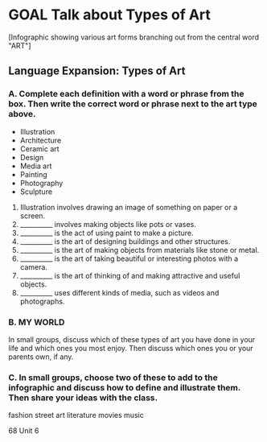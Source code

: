 # GOAL Talk about Types of Art

[Infographic showing various art forms branching out from the central word "ART"]

## Language Expansion: Types of Art

### A. Complete each definition with a word or phrase from the box. Then write the correct word or phrase next to the art type above.

- Illustration
- Architecture
- Ceramic art
- Design
- Media art
- Painting
- Photography
- Sculpture

1. Illustration involves drawing an image of something on paper or a screen.
2. __________ involves making objects like pots or vases.
3. __________ is the act of using paint to make a picture.
4. __________ is the art of designing buildings and other structures.
5. __________ is the art of making objects from materials like stone or metal.
6. __________ is the art of taking beautiful or interesting photos with a camera.
7. __________ is the art of thinking of and making attractive and useful objects.
8. __________ uses different kinds of media, such as videos and photographs.

### B. MY WORLD
In small groups, discuss which of these types of art you have done in your life and which ones you most enjoy. Then discuss which ones you or your parents own, if any.

### C. In small groups, choose two of these to add to the infographic and discuss how to define and illustrate them. Then share your ideas with the class.

fashion    street art    literature    movies    music

68 Unit 6